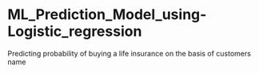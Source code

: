 # ML_Prediction_Model_using-Logistic_regression
Predicting probability of buying  a life insurance on the basis of customers name

